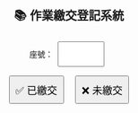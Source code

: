 <!DOCTYPE html>
<html>
<head>
  <meta charset="UTF-8">
  <title>📚 作業繳交登記</title>
  <style>
    body { font-family: Arial, sans-serif; text-align: center; padding: 30px; }
    input, button { padding: 10px; margin: 8px; font-size: 18px; }
    #msg { margin-top: 15px; font-weight: bold; }
  </style>
</head>
<body>
  <h2>📚 作業繳交登記系統</h2>

  <label>座號：<input type="number" id="seat" min="1" max="50"></label><br>
  <button onclick="mark('已繳交')">✅ 已繳交</button>
  <button onclick="mark('未繳交')">❌ 未繳交</button>

  <p id="msg"></p>

  <script>
    const API_URL = "https://script.google.com/macros/s/AKfycbxvSt8eUEVxkG53IZoFlhnAhvOOvL91kLXEwkpqtswIETkkRBZBp3sHkSZMUIZG4PZ-/exec";

    function mark(status) {
      const seat = document.getElementById("seat").value;
      if (!seat) {
        alert("請輸入座號！");
        return;
      }

      fetch(API_URL, {
        method: "POST",
        headers: { "Content-Type": "application/json" },
        body: JSON.stringify({ studentId: seat, status: status })
      })
      .then(res => res.json())
      .then(data => {
        document.getElementById("msg").innerText = `✅ ${data.studentId} 號登記完成：${data.record}`;
        document.getElementById("seat").value = "";
      })
      .catch(err => {
        document.getElementById("msg").innerText = "⚠️ 發生錯誤：" + err;
      });
    }
  </script>
</body>
</html>
